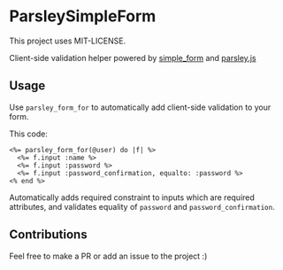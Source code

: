 ParsleySimpleForm
=================

This project uses MIT-LICENSE.

Client-side validation helper powered by [simple_form](http://github.com/plataformatec/simple_form) and [parsley.js](http://parsleyjs.org/)

Usage
--------

Use `parsley_form_for` to automatically add client-side validation to your form.

This code:
```erb
<%= parsley_form_for(@user) do |f| %>
  <%= f.input :name %>
  <%= f.input :password %>
  <%= f.input :password_confirmation, equalto: :password %>
<% end %>
```

Automatically adds required constraint to inputs which are required attributes, and validates equality of `password` and `password_confirmation`.

Contributions
-------------

Feel free to make a PR or add an issue to the project :)